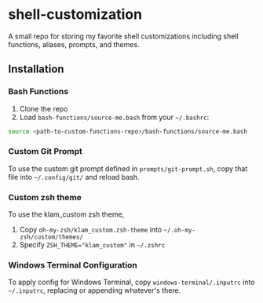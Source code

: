 # shell-customization

A small repo for storing my favorite shell customizations including shell functions, aliases, prompts, and themes.

## Installation

### Bash Functions

1. Clone the repo
1. Load `bash-functions/source-me.bash` from your `~/.bashrc`:

```bash
source <path-to-custom-functions-repo>/bash-functions/source-me.bash
```

### Custom Git Prompt

To use the custom git prompt defined in `prompts/git-prompt.sh`, copy that file into `~/.config/git/` and reload bash.

### Custom zsh theme

To use the klam_custom zsh theme,

1. Copy `oh-my-zsh/klam_custom.zsh-theme` into `~/.oh-my-zsh/custom/themes/`
1. Specify `ZSH_THEME="klam_custom"` in `~/.zshrc`

### Windows Terminal Configuration

To apply config for Windows Terminal, copy `windows-terminal/.inputrc` into `~/.inputrc`, replacing or appending whatever's there.
